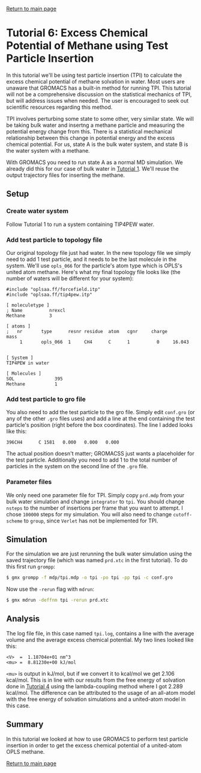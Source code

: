 [Return to main page](https://wesbarnett.github.io/gromacs-tutorials/)

Tutorial 6: Excess Chemical Potential of Methane using Test Particle Insertion
======================================================

In this tutorial we'll be using test particle insertion (TPI) to calculate the excess
chemical potential of methane solvation in water. Most users are unaware that
GROMACS has a built-in method for running TPI. This tutorial will not be a
comprehensive discussion on the statistical mechanics of TPI, but will address
issues when needed. The user is encouraged to seek out scientific resources
regarding this method.

TPI involves perturbing some state to some other, very similar state. We will be
taking bulk water and insertng a methane particle and measuring the
potential energy change from this. There is a statistical mechanical
relationship between this change in potential energy and the excess chemical
potential. For us, state A is the bulk water system, and state B is the water
system with a methane. 

With GROMACS you need to run state A as a normal MD simulation. We already did
this for our case of bulk water in [Tutorial 1](https://github.com/wesbarnett/gromacs-tutorials/blob/master/1_tip4pew_water/README.md). We'll reuse the output trajectory
files for inserting the methane.

Setup
-----

### Create water system

Follow Tutorial 1 to run a system containing TIP4PEW water.

### Add test particle to topology file

Our original topology file just had water. In the new topology file we simply
need to add 1 test particle, and it needs to be the last molecule in the system.
We'll use `opls_066` for the particle's atom type which is OPLS's united atom
methane. Here's what my final topology file looks like (the number of waters
will be different for your system):

    #include "oplsaa.ff/forcefield.itp"
    #include "oplsaa.ff/tip4pew.itp"

    [ moleculetype ]
    ; Name          nrexcl
    Methane         3

    [ atoms ]
    ;   nr       type      resnr residue  atom   cgnr     charge       mass
         1       opls_066  1     CH4      C      1          0     16.043


    [ System ]
    TIP4PEW in water

    [ Molecules ] 
    SOL               395
    Methane           1

### Add test particle to gro file

You also need to add the test particle to the gro file. Simply edit `conf.gro`
(or any of the other `.gro` files uses) and add a line at the end containing the
test particle's position (right before the box coordinates). The line I added
looks like this:

    396CH4      C 1581   0.000   0.000   0.000

The actual position doesn't matter; GROMACSS just wants a placeholder for the
test particle. Additionally you need to add 1 to the total number of particles
in the system on the second line of the `.gro` file.

### Parameter files

We only need one parameter file for TPI. Simply copy `prd.mdp` from your bulk
water simulation and change `integrator` to `tpi`. You should change `nsteps` to
the number of insertions per frame that you want to attempt. I chose `100000`
steps for my simulation. You will also need
to change `cutoff-scheme` to `group`, since `Verlet` has not be implemented for
TPI.

Simulation
----------

For the simulation we are just rerunning the bulk water simulation using the
saved trajectory file (which was named `prd.xtc` in the first tutorial). To do
this first run `grompp`:

```bash
$ gmx grompp -f mdp/tpi.mdp -o tpi -po tpi -pp tpi -c conf.gro
```

Now use the `-rerun` flag with `mdrun`:

```bash
$ gmx mdrun -deffnm tpi -rerun prd.xtc
```

Analysis
--------

The log file file, in this case named `tpi.log`, contains a line with the
average volume and the average excess chemical potential.  My two lines looked
like this: 

    <V>  =  1.18704e+01 nm^3
    <mu> =  8.81230e+00 kJ/mol

`<mu>` is output in kJ/mol, but if we convert it to kcal/mol we get 2.106
kcal/mol. This is in line with our results from the free energy of solvation
done in [Tutorial
4](https://github.com/wesbarnett/gromacs-tutorials/blob/master/1_tip4pew_water/README.m)
using the lambda-coupling method where I got 2.289 kcal/mol.  The difference can
be attributed to the usage of an all-atom model with the free energy of
solvation simulations and a united-atom model in this case.

Summary
-------

In this tutorial we looked at how to use GROMACS to perform test particle
insertion in order to get the excess chemical potential of a united-atom OPLS
methane.

[Return to main page](https://wesbarnett.github.io/gromacs-tutorials/)
